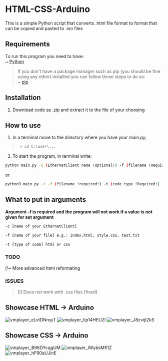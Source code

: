 # HTML-CSS-Arduino
This is a simple Python script that converts .html file format to format that can be copied and pasted to .ino files

## Requirements
To run this program you need to have:<br />
~ [Python](https://www.python.org/downloads/)<br />
> If you don't have a package manager such as pip (you should be fine using any other) installed you can follow these steps to do so:<br />
  ~ [pip](https://www.geeksforgeeks.org/how-to-install-pip-on-windows/#:~:text=Download%20and%20Install%20pip%3A&text=Download%20the%20get%2Dpip.py,where%20the%20above%20file%20exists.&text=and%20wait%20through%20the%20installation,now%20installed%20on%20your%20system)

## Installation
1. Download code as .zip and extract it to the file of your choosing

## How to use
1. In a terminal move to the directory where you have your main.py;
> ```bash
>  > cd C:\user\...
>  ```
3. To start the program, in terminal write:
```bash
python main.py -c (EthernetClient name !Optional!) -f (filename !Required!) -t (code type !Required!)
```
or
```bash
python3 main.py -c -f (filename !required!) -t (code type !Required!)
```

## What to put in arguments
**Argument -f is required and the program will not work if a value is not given for set argument**
```bash
-c [name of your EthernetClient]
```
```bash
-f [name of your file] e.g.: index.html, style.css, test.txt
```
```bash
-t [type of code] html or css 
```

### TODO
[↳ More advanced html reformating

### ISSUES
>[!] Does not work with .css files [fixed]

## Showcase HTML -> Arduino
![vmplayer_eLvtDNrquT](https://user-images.githubusercontent.com/89808542/159131089-903e9090-2ec0-480e-aa6a-41755497d48c.png)
![vmplayer_tip14HEUZl](https://user-images.githubusercontent.com/89808542/159131103-4d0fc206-0338-455d-a4f1-52e30e1052a2.png)
![vmplayer_J8zvijt2kS](https://user-images.githubusercontent.com/89808542/159131107-a5a7e5ed-3639-4399-b3b2-ff8c084bf04a.png)

## Showcase CSS -> Arduino
![vmplayer_B96DYcqgUM](https://user-images.githubusercontent.com/89808542/159131133-277631fb-fc41-4965-ae22-664d4a10f055.png)
![vmplayer_lWybsMfl1Z](https://user-images.githubusercontent.com/89808542/159131135-c34b4cb6-6982-4777-a364-2f6591e86440.png)
![vmplayer_hF90aUJinE](https://user-images.githubusercontent.com/89808542/159131237-c6f712ea-1731-455e-86e7-5dea5e4aa4df.png)
